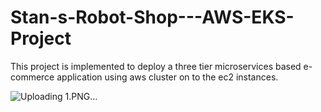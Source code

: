 # Stan-s-Robot-Shop---AWS-EKS-Project
This project is implemented to deploy a three tier microservices based e-commerce application using aws cluster on to the ec2 instances.

![Uploading 1.PNG…]()

